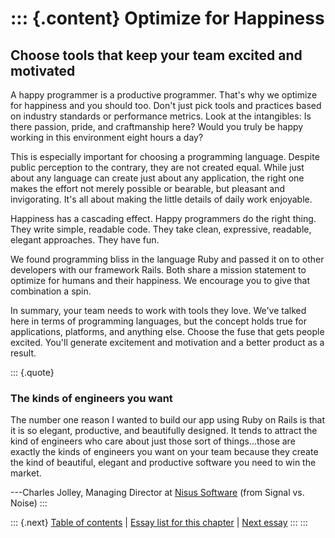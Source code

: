 ::: {.content}
Optimize for Happiness
======================

Choose tools that keep your team excited and motivated
------------------------------------------------------

A happy programmer is a productive programmer. That\'s why we optimize
for happiness and you should too. Don\'t just pick tools and practices
based on industry standards or performance metrics. Look at the
intangibles: Is there passion, pride, and craftmanship here? Would you
truly be happy working in this environment eight hours a day?

This is especially important for choosing a programming language.
Despite public perception to the contrary, they are not created equal.
While just about any language can create just about any application, the
right one makes the effort not merely possible or bearable, but pleasant
and invigorating. It\'s all about making the little details of daily
work enjoyable.

Happiness has a cascading effect. Happy programmers do the right thing.
They write simple, readable code. They take clean, expressive, readable,
elegant approaches. They have fun.

We found programming bliss in the language Ruby and passed it on to
other developers with our framework Rails. Both share a mission
statement to optimize for humans and their happiness. We encourage you
to give that combination a spin.

In summary, your team needs to work with tools they love. We\'ve talked
here in terms of programming languages, but the concept holds true for
applications, platforms, and anything else. Choose the fuse that gets
people excited. You\'ll generate excitement and motivation and a better
product as a result.

::: {.quote}
### The kinds of engineers you want

The number one reason I wanted to build our app using Ruby on Rails is
that it is so elegant, productive, and beautifully designed. It tends to
attract the kind of engineers who care about just those sort of
things\...those are exactly the kinds of engineers you want on your team
because they create the kind of beautiful, elegant and productive
software you need to win the market.

---Charles Jolley, Managing Director at [Nisus
Software](http://www.nisus.com/) (from Signal vs. Noise)
:::

::: {.next}
[Table of contents](toc.php) \| [Essay list for this
chapter](toc.php#ch10) \| [Next essay](ch10_Code_Speaks.php)
:::
:::
